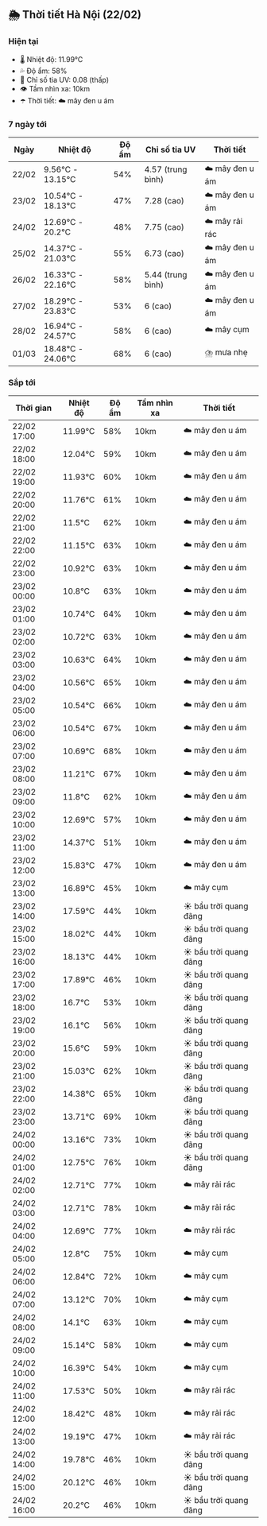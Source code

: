 ## 🌦️ Thời tiết Hà Nội (22/02)

### Hiện tại

- 🌡️ Nhiệt độ: 11.99℃
- 💦 Độ ẩm: 58%
- 🌟 Chỉ số tia UV: 0.08 (thấp)
- 👁️ Tầm nhìn xa: 10km
- ☂️ Thời tiết: ☁️ mây đen u ám

### 7 ngày tới

| Ngày | Nhiệt độ | Độ ẩm | Chỉ số tia UV | Thời tiết |
| --- | --- | --- | --- | --- |
| 22/02 | 9.56℃ - 13.15℃ | 54% | 4.57 (trung bình) | ☁️ mây đen u ám |
| 23/02 | 10.54℃ - 18.13℃ | 47% | 7.28 (cao) | ☁️ mây đen u ám |
| 24/02 | 12.69℃ - 20.2℃ | 48% | 7.75 (cao) | ☁️ mây rải rác |
| 25/02 | 14.37℃ - 21.03℃ | 55% | 6.73 (cao) | ☁️ mây đen u ám |
| 26/02 | 16.33℃ - 22.16℃ | 58% | 5.44 (trung bình) | ☁️ mây đen u ám |
| 27/02 | 18.29℃ - 23.83℃ | 53% | 6 (cao) | ☁️ mây đen u ám |
| 28/02 | 16.94℃ - 24.57℃ | 58% | 6 (cao) | ☁️ mây cụm |
| 01/03 | 18.48℃ - 24.06℃ | 68% | 6 (cao) | ⛈️ mưa nhẹ |

### Sắp tới

| Thời gian | Nhiệt độ | Độ ẩm | Tầm nhìn xa | Thời tiết |
| --- | --- | --- | --- | --- |
| 22/02 17:00 | 11.99℃ | 58% | 10km | ☁️ mây đen u ám |
| 22/02 18:00 | 12.04℃ | 59% | 10km | ☁️ mây đen u ám |
| 22/02 19:00 | 11.93℃ | 60% | 10km | ☁️ mây đen u ám |
| 22/02 20:00 | 11.76℃ | 61% | 10km | ☁️ mây đen u ám |
| 22/02 21:00 | 11.5℃ | 62% | 10km | ☁️ mây đen u ám |
| 22/02 22:00 | 11.15℃ | 63% | 10km | ☁️ mây đen u ám |
| 22/02 23:00 | 10.92℃ | 63% | 10km | ☁️ mây đen u ám |
| 23/02 00:00 | 10.8℃ | 63% | 10km | ☁️ mây đen u ám |
| 23/02 01:00 | 10.74℃ | 64% | 10km | ☁️ mây đen u ám |
| 23/02 02:00 | 10.72℃ | 63% | 10km | ☁️ mây đen u ám |
| 23/02 03:00 | 10.63℃ | 64% | 10km | ☁️ mây đen u ám |
| 23/02 04:00 | 10.56℃ | 65% | 10km | ☁️ mây đen u ám |
| 23/02 05:00 | 10.54℃ | 66% | 10km | ☁️ mây đen u ám |
| 23/02 06:00 | 10.54℃ | 67% | 10km | ☁️ mây đen u ám |
| 23/02 07:00 | 10.69℃ | 68% | 10km | ☁️ mây đen u ám |
| 23/02 08:00 | 11.21℃ | 67% | 10km | ☁️ mây đen u ám |
| 23/02 09:00 | 11.8℃ | 62% | 10km | ☁️ mây đen u ám |
| 23/02 10:00 | 12.69℃ | 57% | 10km | ☁️ mây đen u ám |
| 23/02 11:00 | 14.37℃ | 51% | 10km | ☁️ mây đen u ám |
| 23/02 12:00 | 15.83℃ | 47% | 10km | ☁️ mây đen u ám |
| 23/02 13:00 | 16.89℃ | 45% | 10km | ☁️ mây cụm |
| 23/02 14:00 | 17.59℃ | 44% | 10km | ☀️ bầu trời quang đãng |
| 23/02 15:00 | 18.02℃ | 44% | 10km | ☀️ bầu trời quang đãng |
| 23/02 16:00 | 18.13℃ | 44% | 10km | ☀️ bầu trời quang đãng |
| 23/02 17:00 | 17.89℃ | 46% | 10km | ☀️ bầu trời quang đãng |
| 23/02 18:00 | 16.7℃ | 53% | 10km | ☀️ bầu trời quang đãng |
| 23/02 19:00 | 16.1℃ | 56% | 10km | ☀️ bầu trời quang đãng |
| 23/02 20:00 | 15.6℃ | 59% | 10km | ☀️ bầu trời quang đãng |
| 23/02 21:00 | 15.03℃ | 62% | 10km | ☀️ bầu trời quang đãng |
| 23/02 22:00 | 14.38℃ | 65% | 10km | ☀️ bầu trời quang đãng |
| 23/02 23:00 | 13.71℃ | 69% | 10km | ☀️ bầu trời quang đãng |
| 24/02 00:00 | 13.16℃ | 73% | 10km | ☀️ bầu trời quang đãng |
| 24/02 01:00 | 12.75℃ | 76% | 10km | ☀️ bầu trời quang đãng |
| 24/02 02:00 | 12.71℃ | 77% | 10km | ☁️ mây rải rác |
| 24/02 03:00 | 12.71℃ | 78% | 10km | ☁️ mây rải rác |
| 24/02 04:00 | 12.69℃ | 77% | 10km | ☁️ mây rải rác |
| 24/02 05:00 | 12.8℃ | 75% | 10km | ☁️ mây cụm |
| 24/02 06:00 | 12.84℃ | 72% | 10km | ☁️ mây cụm |
| 24/02 07:00 | 13.12℃ | 70% | 10km | ☁️ mây cụm |
| 24/02 08:00 | 14.1℃ | 63% | 10km | ☁️ mây cụm |
| 24/02 09:00 | 15.14℃ | 58% | 10km | ☁️ mây cụm |
| 24/02 10:00 | 16.39℃ | 54% | 10km | ☁️ mây cụm |
| 24/02 11:00 | 17.53℃ | 50% | 10km | ☁️ mây rải rác |
| 24/02 12:00 | 18.42℃ | 48% | 10km | ☁️ mây rải rác |
| 24/02 13:00 | 19.19℃ | 47% | 10km | ☁️ mây rải rác |
| 24/02 14:00 | 19.78℃ | 46% | 10km | ☀️ bầu trời quang đãng |
| 24/02 15:00 | 20.12℃ | 46% | 10km | ☀️ bầu trời quang đãng |
| 24/02 16:00 | 20.2℃ | 46% | 10km | ☀️ bầu trời quang đãng |
